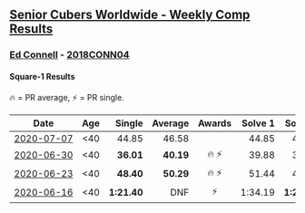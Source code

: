 <style>table {white-space: nowrap;}</style>

## [Senior Cubers Worldwide - Weekly Comp Results](/scw-comp/results/)
### [Ed Connell](README.md) - [2018CONN04](https://www.worldcubeassociation.org/persons/2018CONN04?event=sq1)
#### Square-1 Results

<span style="white-space: nowrap;">🔥 = PR average</span>, <span style="white-space: nowrap;">⚡ = PR single</span>.

| Date | Age | Single | Average | Awards | Solve 1 | Solve 2 | Solve 3 | Solve 4 | Solve 5 | Video |
| :--: | :--: | --: | --: | :--: | --: | --: | --: | --: | --: | :-- |
| [2020-07-07](../../results/2020-07-07/sq1.md) | <40 | 44.85 | 46.58 |  | 44.85 | 46.58 | 46.67 | 46.50 | 55.54 | [Link](https://www.facebook.com/events/198255948253934?view=permalink&id=200419504704245) |
| [2020-06-30](../../results/2020-06-30/sq1.md) | <40 | **36.01** | **40.19** | 🔥 ⚡ | 39.88 | 37.53 | 43.15 | **36.01** | 1:02.72 | [Link](https://www.facebook.com/events/1716512181834525?view=permalink&id=1720526574766419) |
| [2020-06-23](../../results/2020-06-23/sq1.md) | <40 | **48.40** | **50.29** | 🔥 ⚡ | 51.44 | 48.86 | **48.40** | 50.58 | 57.21 | [Link](https://www.facebook.com/events/1618516681636159?view=permalink&id=1621436411344186) |
| [2020-06-16](../../results/2020-06-16/sq1.md) | <40 | **1:21.40** | DNF | ⚡ | 1:34.19 | **1:21.40** | DNF | DNS | DNS | [Link](https://www.facebook.com/events/296087658445428?view=permalink&id=299573231430204) |


<!-- Global site tag (gtag.js) - Google Analytics -->
<script async src="https://www.googletagmanager.com/gtag/js?id=UA-86348435-3"></script>
<script>window.dataLayer = window.dataLayer || []; function gtag() {dataLayer.push(arguments);} gtag('js', new Date()); gtag('config', 'UA-86348435-3');</script>
